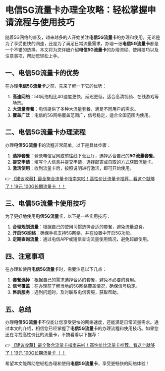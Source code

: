 # 电信5G流量卡办理全攻略：轻松掌握申请流程与使用技巧

随着5G网络的普及，越来越多的人开始关注**电信5G流量卡**的办理和使用。无论是为了享受更快的网速，还是为了满足日常流量需求，办理一张**电信5G流量卡**都是一个不错的选择。本文将为您详细介绍**电信5G流量卡**的办理流程、使用技巧以及注意事项，帮助您轻松上手。

## 一、电信5G流量卡的优势

在办理**电信5G流量卡**之前，先来了解一下它的优势：

1. **高速网络**：5G网络相比4G速度更快，延迟更低，适合高清视频、在线游戏等场景。
2. **大流量套餐**：电信提供了多种大流量套餐，满足不同用户的需求。
3. **覆盖广泛**：电信的5G网络覆盖范围广，信号稳定，适合全国范围内使用。

## 二、电信5G流量卡办理流程

办理**电信5G流量卡**的流程非常简单，以下是具体步骤：

1. **选择套餐**：登录电信官网或前往线下营业厅，选择适合自己的**5G流量套餐**。
2. **提交申请**：填写个人信息并提交申请，选择邮寄或自取的方式获取流量卡。
3. **激活使用**：收到流量卡后，按照说明进行激活，即可开始使用。

👉 [【建议收藏】最全聚合流量卡指南来啦！高性价比流量卡推荐，看这个就够了！19元 100G长期流量卡 ！！](https://bit.ly/Liuliangka)

## 三、电信5G流量卡使用技巧

为了更好地使用**电信5G流量卡**，以下是一些实用技巧：

1. **合理规划流量**：根据自己的使用习惯选择合适的套餐，避免流量浪费。
2. **开启5G网络**：确保手机支持5G网络，并在设置中开启5G功能。
3. **定期查询流量**：通过电信APP或短信查询流量使用情况，避免超额使用。

## 四、注意事项

在办理和使用**电信5G流量卡**时，需要注意以下几点：

1. **套餐选择**：根据自己的需求选择合适的套餐，避免不必要的费用。
2. **信号覆盖**：在办理前了解当地的5G网络覆盖情况，确保信号稳定。
3. **售后服务**：遇到问题时，及时联系电信客服，获取帮助。

## 五、总结

办理**电信5G流量卡**不仅能让您享受更快的网络速度，还能满足日常流量需求。通过本文的介绍，相信您已经掌握了**电信5G流量卡**的办理流程和使用技巧。如果您还在寻找高性价比的流量卡，不妨看看以下推荐：

👉 [【建议收藏】最全聚合流量卡指南来啦！高性价比流量卡推荐，看这个就够了！19元 100G长期流量卡 ！！](https://bit.ly/Liuliangka)

希望本文能帮助您轻松办理和使用**电信5G流量卡**，享受更畅快的网络体验！